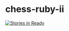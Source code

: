 # chess-ruby-ii
[![Stories in Ready](https://badge.waffle.io/BH792/chess-ruby-ii.png?label=ready&title=Ready)](http://waffle.io/BH792/chess-ruby-ii)
